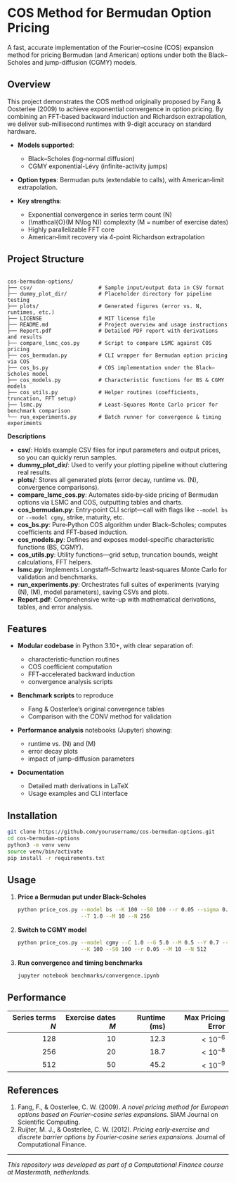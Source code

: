 
# COS Method for Bermudan Option Pricing

A fast, accurate implementation of the Fourier–cosine (COS) expansion method for pricing Bermudan (and American) options under both the Black–Scholes and jump-diffusion (CGMY) models.

## Overview

This project demonstrates the COS method originally proposed by Fang & Oosterlee (2009) to achieve exponential convergence in option pricing. By combining an FFT‐based backward induction and Richardson extrapolation, we deliver sub‐millisecond runtimes with 9-digit accuracy on standard hardware.

- **Models supported**:  
  - Black–Scholes (log‐normal diffusion)  
  - CGMY exponential-Lévy (infinite-activity jumps)

- **Option types**: Bermudan puts (extendable to calls), with American‐limit extrapolation.

- **Key strengths**:  
  - Exponential convergence in series term count \(N\)  
  - \(\mathcal{O}(M N\log N)\) complexity (M = number of exercise dates)  
  - Highly parallelizable FFT core  
  - American‐limit recovery via 4-point Richardson extrapolation

## Project Structure

```

cos-bermudan-options/
├── csv/                     # Sample input/output data in CSV format
├── dummy_plot_dir/          # Placeholder directory for pipeline testing
├── plots/                   # Generated figures (error vs. N, runtimes, etc.)
├── LICENSE                  # MIT license file
├── README.md                # Project overview and usage instructions
├── Report.pdf               # Detailed PDF report with derivations and results
├── compare_lsmc_cos.py      # Script to compare LSMC against COS pricing
├── cos_bermudan.py          # CLI wrapper for Bermudan option pricing via COS
├── cos_bs.py                # COS implementation under the Black–Scholes model
├── cos_models.py            # Characteristic functions for BS & CGMY models
├── cos_utils.py             # Helper routines (coefficients, truncation, FFT setup)
├── lsmc.py                  # Least‐Squares Monte Carlo pricer for benchmark comparison
└── run_experiments.py       # Batch runner for convergence & timing experiments

```

**Descriptions**  
- **csv/**: Holds example CSV files for input parameters and output prices, so you can quickly rerun samples.  
- **dummy_plot_dir/**: Used to verify your plotting pipeline without cluttering real results.  
- **plots/**: Stores all generated plots (error decay, runtime vs. \(N\), convergence comparisons).  
- **compare_lsmc_cos.py**: Automates side‐by‐side pricing of Bermudan options via LSMC and COS, outputting tables and charts.  
- **cos_bermudan.py**: Entry‐point CLI script—call with flags like `--model bs` or `--model cgmy`, strike, maturity, etc.  
- **cos_bs.py**: Pure‐Python COS algorithm under Black–Scholes; computes coefficients and FFT‐based induction.  
- **cos_models.py**: Defines and exposes model-specific characteristic functions (BS, CGMY).  
- **cos_utils.py**: Utility functions—grid setup, truncation bounds, weight calculations, FFT helpers.  
- **lsmc.py**: Implements Longstaff–Schwartz least‐squares Monte Carlo for validation and benchmarks.  
- **run_experiments.py**: Orchestrates full suites of experiments (varying \(N\), \(M\), model parameters), saving CSVs and plots.  
- **Report.pdf**: Comprehensive write-up with mathematical derivations, tables, and error analysis.  


## Features

- **Modular codebase** in Python 3.10+, with clear separation of:  
  - characteristic‐function routines  
  - COS coefficient computation  
  - FFT‐accelerated backward induction  
  - convergence analysis scripts

- **Benchmark scripts** to reproduce  
  - Fang & Oosterlee’s original convergence tables  
  - Comparison with the CONV method for validation

- **Performance analysis** notebooks (Jupyter) showing:  
  - runtime vs. \(N\) and \(M\)  
  - error decay plots  
  - impact of jump-diffusion parameters

- **Documentation**  
  - Detailed math derivations in LaTeX  
  - Usage examples and CLI interface

## Installation

```bash
git clone https://github.com/yourusername/cos-bermudan-options.git
cd cos-bermudan-options
python3 -m venv venv
source venv/bin/activate
pip install -r requirements.txt
````

## Usage

1. **Price a Bermudan put under Black–Scholes**

   ```bash
   python price_cos.py --model bs --K 100 --S0 100 --r 0.05 --sigma 0.2 \
                       --T 1.0 --M 10 --N 256
   ```

2. **Switch to CGMY model**

   ```bash
   python price_cos.py --model cgmy --C 1.0 --G 5.0 --M 0.5 --Y 0.7 --T 1.0 \
                       --K 100 --S0 100 --r 0.05 --M 10 --N 512
   ```

3. **Run convergence and timing benchmarks**

   ```bash
   jupyter notebook benchmarks/convergence.ipynb
   ```

## Performance

| Series terms $N$ | Exercise dates $M$ | Runtime (ms) | Max Pricing Error |
| ---------------: | -----------------: | -----------: | ----------------: |
|              128 |                 10 |         12.3 |        $<10^{-6}$ |
|              256 |                 20 |         18.7 |        $<10^{-8}$ |
|              512 |                 50 |         45.2 |        $<10^{-9}$ |

## References

1. Fang, F., & Oosterlee, C. W. (2009). *A novel pricing method for European options based on Fourier–cosine series expansions.* SIAM Journal on Scientific Computing.
2. Ruijter, M. J., & Oosterlee, C. W. (2012). *Pricing early‐exercise and discrete barrier options by Fourier‐cosine series expansions.* Journal of Computational Finance.

---

 *This repository was developed as part of a Computational Finance course at Mastermath, netherlands.*

